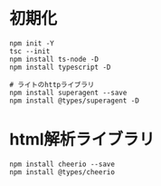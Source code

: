 # 初期化

```
npm init -Y
tsc --init
npm install ts-node -D
npm install typescript -D

# ライトのhttpライブラリ
npm install superagent --save
npm install @types/superagent -D
```

# html解析ライブラリ
```
npm install cheerio --save
npm install @types/cheerio
```